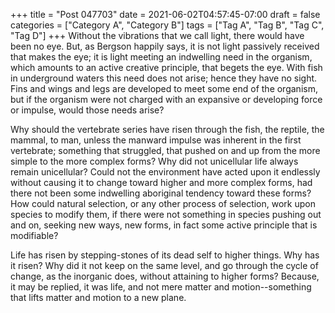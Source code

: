 +++
title = "Post 047703"
date = 2021-06-02T04:57:45-07:00
draft = false
categories = ["Category A", "Category B"]
tags = ["Tag A", "Tag B", "Tag C", "Tag D"]
+++
Without the vibrations that we call light, there would have been no eye. But, as Bergson happily says, it is not light passively received that makes the eye; it is light meeting an indwelling need in the organism, which amounts to an active creative principle, that begets the eye. With fish in underground waters this need does not arise; hence they have no sight. Fins and wings and legs are developed to meet some end of the organism, but if the organism were not charged with an expansive or developing force or impulse, would those needs arise?

Why should the vertebrate series have risen through the fish, the reptile, the mammal, to man, unless the manward impulse was inherent in the first vertebrate; something that struggled, that pushed on and up from the more simple to the more complex forms? Why did not unicellular life always remain unicellular? Could not the environment have acted upon it endlessly without causing it to change toward higher and more complex forms, had there not been some indwelling aboriginal tendency toward these forms? How could natural selection, or any other process of selection, work upon species to modify them, if there were not something in species pushing out and on, seeking new ways, new forms, in fact some active principle that is modifiable?

Life has risen by stepping-stones of its dead self to higher things. Why has it risen? Why did it not keep on the same level, and go through the cycle of change, as the inorganic does, without attaining to higher forms? Because, it may be replied, it was life, and not mere matter and motion--something that lifts matter and motion to a new plane.
